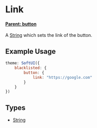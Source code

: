# Link

#### **[Parent: button](/docs/blacklisted/button/)**

A [String](https://developer.mozilla.org/en-US/docs/Web/JavaScript/Reference/Global_Objects/String) which sets the link of the button.

## Example Usage

```js
theme: SoftUI({
    blacklisted: {
        button: {
            link: "https://google.com"
        }
    }
})
```

## Types

-   [String](https://developer.mozilla.org/en-US/docs/Web/JavaScript/Reference/Global_Objects/String)
